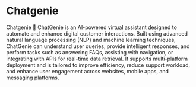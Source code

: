 # Chatgenie
Chatgenie 🤖
ChatGenie is an AI-powered virtual assistant designed to automate and enhance digital customer interactions. Built using advanced natural language processing (NLP) and machine learning techniques, ChatGenie can understand user queries, provide intelligent responses, and perform tasks such as answering FAQs, assisting with navigation, or integrating with APIs for real-time data retrieval. It supports multi-platform deployment and is tailored to improve efficiency, reduce support workload, and enhance user engagement across websites, mobile apps, and messaging platforms.
